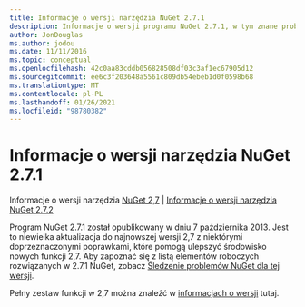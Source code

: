 ```yaml
---
title: Informacje o wersji narzędzia NuGet 2.7.1
description: Informacje o wersji programu NuGet 2.7.1, w tym znane problemy, poprawki błędów, dodane funkcje i DCR.
author: JonDouglas
ms.author: jodou
ms.date: 11/11/2016
ms.topic: conceptual
ms.openlocfilehash: 42c0aa83cddb056828508df03c3af1ec67905d12
ms.sourcegitcommit: ee6c3f203648a5561c809db54ebeb1d0f0598b68
ms.translationtype: MT
ms.contentlocale: pl-PL
ms.lasthandoff: 01/26/2021
ms.locfileid: "98780382"
---
```

# <a name="nuget-271-release-notes"></a>Informacje o wersji narzędzia NuGet 2.7.1

Informacje o wersji narzędzia [NuGet 2,7](../release-notes/nuget-2.7.md)  |  [Informacje o wersji narzędzia NuGet 2.7.2](../release-notes/nuget-2.7.2.md)

Program NuGet 2.7.1 został opublikowany w dniu 7 października 2013.  Jest to niewielka aktualizacja do najnowszej wersji 2,7 z niektórymi doprzeznaczonymi poprawkami, które pomogą ulepszyć środowisko nowych funkcji 2,7. Aby zapoznać się z listą elementów roboczych rozwiązanych w 2.7.1 NuGet, zobacz [Śledzenie problemów NuGet dla tej wersji](http://nuget.codeplex.com/workitem/list/advanced?keyword=&status=Closed&type=All&priority=All&release=NuGet%202.7.1&assignedTo=All&component=All&sortField=LastUpdatedDate&sortDirection=Descending&page=0).

Pełny zestaw funkcji w 2,7 można znaleźć w [informacjach o wersji](../release-notes/nuget-2.7.md) tutaj.

